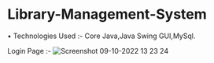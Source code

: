 # Library-Management-System
• Technologies Used :- Core Java,Java Swing GUI,MySql.

Login Page :-
![Screenshot 09-10-2022 13 23 24](https://user-images.githubusercontent.com/112388234/189474737-aa883f64-914f-4cdc-8897-82a1f5117bb3.png)
